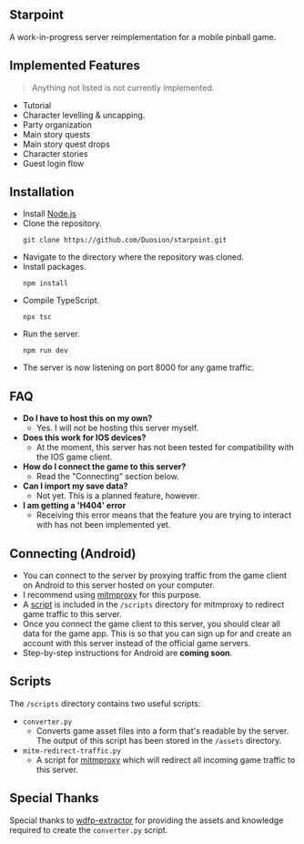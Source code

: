 ## Starpoint
A work-in-progress server reimplementation for a mobile pinball game.

## Implemented Features
> Anything not listed is not currently implemented.
* Tutorial
* Character levelling & uncapping.
* Party organization
* Main story quests
* Main story quest drops
* Character stories
* Guest login flow

## Installation
- Install [Node.js](https://nodejs.org/en/download/package-manager)
- Clone the repository.
  ```
  git clone https://github.com/Duosion/starpoint.git
  ```
- Navigate to the directory where the repository was cloned.
- Install packages.
  ```
  npm install
  ```
- Compile TypeScript.
  ```
  npx tsc
  ```
- Run the server.
  ```
  npm run dev
  ```
- The server is now listening on port 8000 for any game traffic.

## FAQ
- **Do I have to host this on my own?**
  - Yes. I will not be hosting this server myself.
- **Does this work for IOS devices?**
  - At the moment, this server has not been tested for compatibility with the IOS game client.
- **How do I connect the game to this server?**
  - Read the "Connecting" section below.
- **Can I import my save data?**
  - Not yet. This is a planned feature, however.
- **I am getting a 'H404' error**
  - Receiving this error means that the feature you are trying to interact with has not been implemented yet.

## Connecting (Android)
- You can connect to the server by proxying traffic from the game client on Android to this server hosted on your computer.
- I recommend using [mitmproxy](https://mitmproxy.org/) for this purpose.
- A [script](scripts/mitm-redirect-traffic.py) is included in the ``/scripts`` directory for mitmproxy to redirect game traffic to this server.
- Once you connect the game client to this server, you should clear all data for the game app. This is so that you can sign up for and create an   account with this server instead of the official game servers.
- Step-by-step instructions for Android are **coming soon**.

## Scripts
The ``/scripts`` directory contains two useful scripts:
- ``converter.py``
  - Converts game asset files into a form that's readable by the server. The output of this script has been stored in the ``/assets`` directory.
- ``mitm-redirect-traffic.py``
  - A script for [mitmproxy](https://mitmproxy.org/) which will redirect all incoming game traffic to this server.

## Special Thanks
Special thanks to [wdfp-extractor](https://github.com/ScripterSugar/wdfp-extractor) for providing the assets and knowledge required to create the ``converter.py`` script.